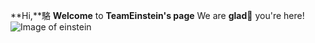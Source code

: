 **Hi,**駱
**Welcome** to **TeamEinstein's page**
We are **glad** you're here!
![Image of einstein](https://www.wallpapertip.com/wmimgs/138-1383679_einstein-wallpaper.jpg)
